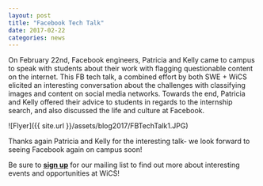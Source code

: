 ```yaml
---
layout: post
title: "Facebook Tech Talk"
date: 2017-02-22
categories: news
---
```


On February 22nd, Facebook engineers, Patricia and Kelly came to campus to speak with students about their work with flagging questionable content on the internet. This FB tech talk, a combined effort by both SWE + WiCS elicited an interesting conversation about the challenges with classifying images and content on social media networks. Towards the end, Patricia and Kelly offered their advice to students in regards to the internship search, and also discussed the life and culture at Facebook. 

![Flyer]({{ site.url }}/assets/blog2017/FBTechTalk1.JPG)

Thanks again Patricia and Kelly for the interesting talk- we look forward to seeing Facebook again on campus soon!

Be sure to [**sign up**][mailinglist] for our mailing list to find out more about interesting events and opportunities at WiCS!

[mailinglist]: http://columbia.us9.list-manage.com/subscribe?u=4c6a1c710f8ab9cce10272368&id=593b5faa43
